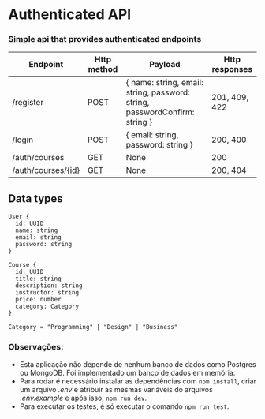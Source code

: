 <h1>Authenticated API</h1>
<h3>Simple api that provides authenticated endpoints</h3>

<table>
    <thead>
      <tr>
        <th>Endpoint</th>
        <th>Http method</th>
        <th>Payload</th>
        <th>Http responses</th>
      </tr>  
    </thead>
    <tbody>
        <tr>
            <td>/register</td>
            <td>POST</td>
            <td>{ name: string, email: string, password: string, passwordConfirm: string }</td>
            <td>201, 409, 422</td>
        </tr>
        <tr>
            <td>/login</td>
            <td>POST</td>
            <td>{ email: string, password: string }</td>
            <td>200, 400</td>
        </tr>
        <tr>
            <td>/auth/courses</td>
            <td>GET</td>
             <td>None</td>
            <td>200</td>
        </tr>
        <tr>
            <td>/auth/courses/{id}</td>
            <td>GET</td>
            <td>None</td>
            <td>200, 404</td>
        </tr>
    </tbody>
</table>

<h2>Data types</h2>

```
User {
  id: UUID
  name: string
  email: string
  password: string
}

Course {
  id: UUID
  title: string
  description: string
  instructor: string
  price: number
  category: Category
}

Category = "Programming" | "Design" | "Business"
```

<h3>Observações: </h3>
<ul>
  <li>
    Esta aplicação não depende de nenhum banco de dados como Postgres ou MongoDB. Foi implementado um banco de dados em memória.
  </li>
  <li>
    Para rodar é necessário instalar as dependências com <code>npm install</code>, criar um arquivo <i>.env</i> e atribuir as mesmas variáveis do arquivos <i>.env.example</i> e após isso, <code>npm run dev</code>.
  </li>
  <li>
    Para executar os testes, é só executar o comando <code>npm run test</code>.
  </li>
</ul>


